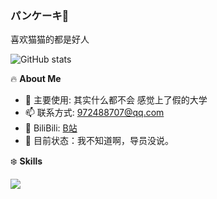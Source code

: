 ### パンケーキ🥞

喜欢猫猫的都是好人

![GitHub stats](https://github-readme-stats.vercel.app/api?username=Misaka1932&show_icons=true&theme=tokyonight)

🔥 **About Me**

- 🔭 主要使用: 其实什么都不会 感觉上了假的大学
- 📫 联系方式: 972488707@qq.com
- 🍨 BiliBili: [B站](https://space.bilibili.com/3494361606129707)
- 👀 目前状态：我不知道啊，导员没说。

❄️ **Skills**

![](https://img.shields.io/badge/-Python-3e74a2?style=flat-square&logo=Python&logoColor=fff)

<!--
**Misaka1932/Misaka1932** is a ✨ _special_ ✨ repository because its `README.md` (this file) appears on your GitHub profile.

Here are some ideas to get you started:

- 🔭 I’m currently working on ...
- 🌱 I’m currently learning ...
- 👯 I’m looking to collaborate on ...
- 🤔 I’m looking for help with ...
- 💬 Ask me about ...
- 📫 How to reach me: ...
- 😄 Pronouns: ...
- ⚡ Fun fact: ...
-->
